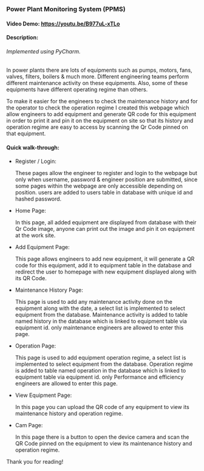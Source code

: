 ### Power Plant Monitoring System (PPMS)
#### Video Demo:  https://youtu.be/B977uL-xTLo
#### Description: 
###### Implemented using PyCharm. 
In power plants there are lots of equipments such as pumps, motors, fans, valves, filters, boilers & much more.
Different engineering teams perform different maintenance activity on these equipments.
Also, some of these equipments have different operating regime than others.

To make it easier for the engineers to check the maintenance history and for the operator to check the operation regime
I created this webpage which allow engineers to add equipment and generate QR code for this equipment in order to
print it and pin it on the equipment on site so that its history and operation regime are easy to access by scanning the
Qr Code pinned on that equipment.

#### Quick walk-through:

- Register / Login:

    These pages allow the engineer to register and login to the webpage but only when username, password & engineer position
    are submitted, since some pages within the webpage are only accessible depending on position. users are added to users table in database
    with unique id and hashed password.

- Home Page:

    In this page, all added equipment are displayed from database with their Qr Code image, anyone can print out the image and pin it
    on equipment at the work site.

- Add Equipment Page:
    
    This page allows engineers to add new equipment, it will generate a QR code for this equipment, add it to equipment table in the database and redirect the user
    to homepage with new equipment displayed along with its QR Code.

- Maintenance History Page:
    
    This page is used to add any maintenance activity done on the equipment along with the date, a select list is
    implemented to select equipment from the database. Maintenance activity is added to table named history in the database which is linked to equipment
    table via equipment id.
    only maintenance engineers are allowed to enter this page.

- Operation Page:

    This page is used to add equipment operation regime, a select list is
    implemented to select equipment from the database. Operation regime is added to table named operation in the database which is linked to equipment
    table via equipment id.
    only Performance and efficiency engineers are allowed to enter this page.

- View Equipment Page:
    
    In this page you can upload the QR code of any equipment to view its maintenance history and operation regime.

- Cam Page:

    In this page there is a button to open the device camera and scan the QR Code pinned on the equipment to view its maintenance history and operation regime.

Thank you for reading!
